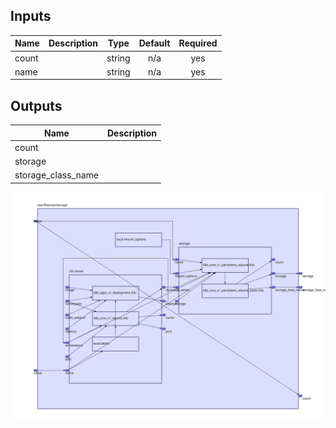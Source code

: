 ## Inputs

| Name | Description | Type | Default | Required |
|------|-------------|:----:|:-----:|:-----:|
| count |  | string | n/a | yes |
| name |  | string | n/a | yes |

## Outputs

| Name | Description |
|------|-------------|
| count |  |
| storage |  |
| storage\_class\_name |  |

<img src="diagram.svg"/>
